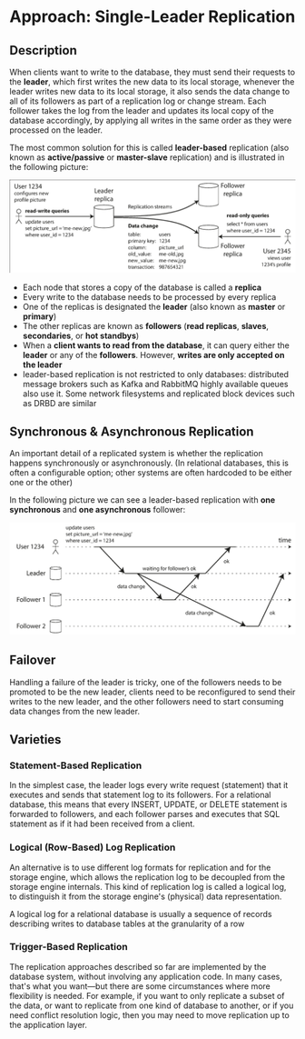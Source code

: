 # Approach: Single-Leader Replication

## Description

When clients want to write to the database, they must send their requests to the **leader**, which first writes the new data to its local storage, whenever the leader writes new data to its local storage, it also sends the data change to all of its followers as part of a replication log or change stream.
Each follower takes the log from the leader and updates its local copy of the database accordingly, by applying all writes in the same order as they were processed on the leader.

The most common solution for this is called **leader-based** replication (also known as **active/passive** or **master-slave** replication) and is illustrated in the following picture:

![](approach_single_leader_replication/image2.png)

- Each node that stores a copy of the database is called a **replica**
- Every write to the database needs to be processed by every replica
- One of the replicas is designated the **leader** (also known as **master** or **primary**)
- The other replicas are known as **followers** (**read replicas**, **slaves**, **secondaries**, or **hot standbys**)
- When a **client wants to read from the database**, it can query either the **leader** or any of the **followers**. However, **writes are only accepted on the leader**
- leader-based replication is not restricted to only databases: distributed message brokers such as Kafka and RabbitMQ highly available queues also use it. Some network filesystems and replicated block devices such as DRBD are similar

## Synchronous & Asynchronous Replication

An important detail of a replicated system is whether the replication happens synchronously or asynchronously. (In relational databases, this is often a configurable option; other systems are often hardcoded to be either one or the other)

In the following picture we can see a leader-based replication with **one synchronous** and **one asynchronous** follower:

![](approach_single_leader_replication/image1.png)

## Failover

Handling a failure of the leader is tricky, one of the followers needs to be promoted to be the new leader, clients need to be reconfigured to send their writes to the new leader, and the other followers need to start consuming data changes from the new leader.

## Varieties

### Statement-Based Replication

In the simplest case, the leader logs every write request (statement) that it executes and sends that statement log to its followers.
For a relational database, this means that every INSERT, UPDATE, or DELETE statement is forwarded to followers, and each follower parses and executes that SQL statement as if it had been received from a client.

### Logical (Row-Based) Log Replication

An alternative is to use different log formats for replication and for the storage engine, which allows the replication log to be decoupled from the storage engine internals.
This kind of replication log is called a logical log, to distinguish it from the storage engine's (physical) data representation.

A logical log for a relational database is usually a sequence of records describing writes to database tables at the granularity of a row

### Trigger-Based Replication

The replication approaches described so far are implemented by the database system, without involving any application code.
In many cases, that's what you want—but there are some circumstances where more flexibility is needed. For example, if you want to only replicate a subset of the data, or want to replicate from one kind of database to another, or if you need conflict resolution logic, then you may need to move replication up to the application layer.
